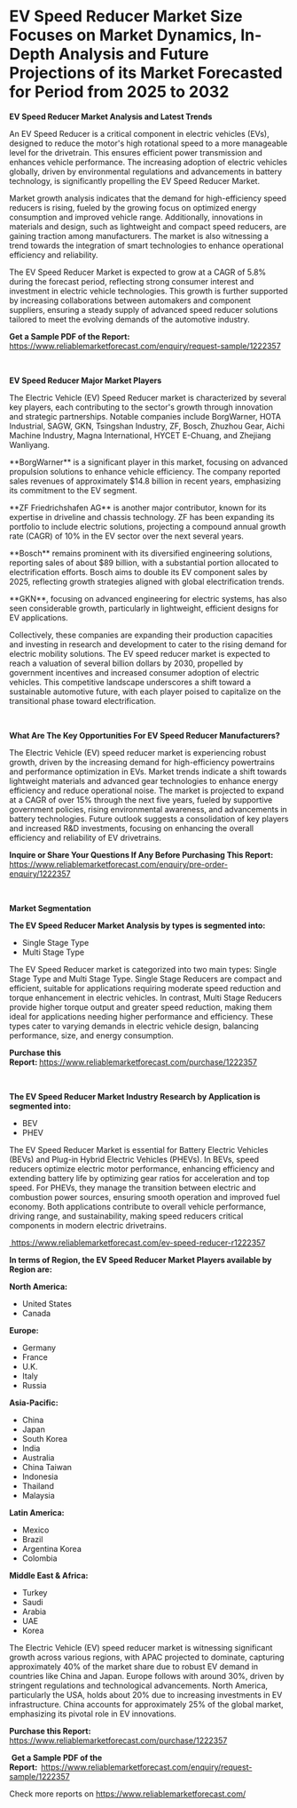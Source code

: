 <p><h1>EV Speed Reducer Market Size Focuses on Market Dynamics, In-Depth Analysis and Future Projections of its Market Forecasted for Period from 2025 to 2032</h1></p><p><strong>EV Speed Reducer Market Analysis and Latest Trends</strong></p>
<p><p>An EV Speed Reducer is a critical component in electric vehicles (EVs), designed to reduce the motor's high rotational speed to a more manageable level for the drivetrain. This ensures efficient power transmission and enhances vehicle performance. The increasing adoption of electric vehicles globally, driven by environmental regulations and advancements in battery technology, is significantly propelling the EV Speed Reducer Market.</p><p>Market growth analysis indicates that the demand for high-efficiency speed reducers is rising, fueled by the growing focus on optimized energy consumption and improved vehicle range. Additionally, innovations in materials and design, such as lightweight and compact speed reducers, are gaining traction among manufacturers. The market is also witnessing a trend towards the integration of smart technologies to enhance operational efficiency and reliability.</p><p>The EV Speed Reducer Market is expected to grow at a CAGR of 5.8% during the forecast period, reflecting strong consumer interest and investment in electric vehicle technologies. This growth is further supported by increasing collaborations between automakers and component suppliers, ensuring a steady supply of advanced speed reducer solutions tailored to meet the evolving demands of the automotive industry.</p></p>
<p><strong>Get a Sample PDF of the Report:&nbsp;</strong> <a href="https://www.reliablemarketforecast.com/enquiry/request-sample/1222357?utm_campaign=1766&utm_medium=2&utm_source=Github&utm_content=ia&utm_term=02032025&utm_id=ev-speed-reducer">https://www.reliablemarketforecast.com/enquiry/request-sample/1222357</a></p>
<p>&nbsp;</p>
<p><strong>EV Speed Reducer Major Market Players</strong></p>
<p><p>The Electric Vehicle (EV) Speed Reducer market is characterized by several key players, each contributing to the sector's growth through innovation and strategic partnerships. Notable companies include BorgWarner, HOTA Industrial, SAGW, GKN, Tsingshan Industry, ZF, Bosch, Zhuzhou Gear, Aichi Machine Industry, Magna International, HYCET E-Chuang, and Zhejiang Wanliyang.</p><p>**BorgWarner** is a significant player in this market, focusing on advanced propulsion solutions to enhance vehicle efficiency. The company reported sales revenues of approximately $14.8 billion in recent years, emphasizing its commitment to the EV segment.</p><p>**ZF Friedrichshafen AG** is another major contributor, known for its expertise in driveline and chassis technology. ZF has been expanding its portfolio to include electric solutions, projecting a compound annual growth rate (CAGR) of 10% in the EV sector over the next several years.</p><p>**Bosch** remains prominent with its diversified engineering solutions, reporting sales of about $89 billion, with a substantial portion allocated to electrification efforts. Bosch aims to double its EV component sales by 2025, reflecting growth strategies aligned with global electrification trends.</p><p>**GKN**, focusing on advanced engineering for electric systems, has also seen considerable growth, particularly in lightweight, efficient designs for EV applications.</p><p>Collectively, these companies are expanding their production capacities and investing in research and development to cater to the rising demand for electric mobility solutions. The EV speed reducer market is expected to reach a valuation of several billion dollars by 2030, propelled by government incentives and increased consumer adoption of electric vehicles. This competitive landscape underscores a shift toward a sustainable automotive future, with each player poised to capitalize on the transitional phase toward electrification.</p></p>
<p>&nbsp;</p>
<p><strong>What Are The Key Opportunities For EV Speed Reducer Manufacturers?</strong></p>
<p><p>The Electric Vehicle (EV) speed reducer market is experiencing robust growth, driven by the increasing demand for high-efficiency powertrains and performance optimization in EVs. Market trends indicate a shift towards lightweight materials and advanced gear technologies to enhance energy efficiency and reduce operational noise. The market is projected to expand at a CAGR of over 15% through the next five years, fueled by supportive government policies, rising environmental awareness, and advancements in battery technologies. Future outlook suggests a consolidation of key players and increased R&D investments, focusing on enhancing the overall efficiency and reliability of EV drivetrains.</p></p>
<p><strong>Inquire or Share Your Questions If Any Before Purchasing This Report:</strong> <a href="https://www.reliablemarketforecast.com/enquiry/pre-order-enquiry/1222357?utm_campaign=1766&utm_medium=2&utm_source=Github&utm_content=ia&utm_term=02032025&utm_id=ev-speed-reducer">https://www.reliablemarketforecast.com/enquiry/pre-order-enquiry/1222357</a></p>
<p>&nbsp;</p>
<p><strong>Market Segmentation</strong></p>
<p><strong>The EV Speed Reducer Market Analysis by types is segmented into:</strong></p>
<p><ul><li>Single Stage Type</li><li>Multi Stage Type</li></ul></p>
<p><p>The EV Speed Reducer market is categorized into two main types: Single Stage Type and Multi Stage Type. Single Stage Reducers are compact and efficient, suitable for applications requiring moderate speed reduction and torque enhancement in electric vehicles. In contrast, Multi Stage Reducers provide higher torque output and greater speed reduction, making them ideal for applications needing higher performance and efficiency. These types cater to varying demands in electric vehicle design, balancing performance, size, and energy consumption.</p></p>
<p><strong>Purchase this Report:&nbsp;</strong><a href="https://www.reliablemarketforecast.com/purchase/1222357?utm_campaign=1766&utm_medium=2&utm_source=Github&utm_content=ia&utm_term=02032025&utm_id=ev-speed-reducer">https://www.reliablemarketforecast.com/purchase/1222357</a></p>
<p>&nbsp;</p>
<p><strong>The EV Speed Reducer Market Industry Research by Application is segmented into:</strong></p>
<p><ul><li>BEV</li><li>PHEV</li></ul></p>
<p><p>The EV Speed Reducer Market is essential for Battery Electric Vehicles (BEVs) and Plug-in Hybrid Electric Vehicles (PHEVs). In BEVs, speed reducers optimize electric motor performance, enhancing efficiency and extending battery life by optimizing gear ratios for acceleration and top speed. For PHEVs, they manage the transition between electric and combustion power sources, ensuring smooth operation and improved fuel economy. Both applications contribute to overall vehicle performance, driving range, and sustainability, making speed reducers critical components in modern electric drivetrains.</p></p>
<p><a href="https://www.reliablemarketforecast.com/ev-speed-reducer-r1222357?utm_campaign=1766&utm_medium=2&utm_source=Github&utm_content=ia&utm_term=02032025&utm_id=ev-speed-reducer">&nbsp;https://www.reliablemarketforecast.com/ev-speed-reducer-r1222357</a></p>
<p><strong>In terms of Region, the EV Speed Reducer Market Players available by Region are:</strong></p>
<p>
    <p> <strong> North America: </strong>
        <ul>
            <li>United States</li>
            <li>Canada</li>
        </ul>
        </p> 
    <p> <strong> Europe: </strong>
        <ul>
            <li>Germany</li>
            <li>France</li>
            <li>U.K.</li>
            <li>Italy</li>
            <li>Russia</li>
        </ul>
        </p> 
    <p> <strong> Asia-Pacific: </strong>
        <ul>
            <li>China</li>
            <li>Japan</li>
            <li>South Korea</li>
            <li>India</li>
            <li>Australia</li>
            <li>China Taiwan</li>
            <li>Indonesia</li>
            <li>Thailand</li>
            <li>Malaysia</li>
        </ul>
        </p> 
    <p> <strong> Latin America: </strong>
        <ul>
            <li>Mexico</li>
            <li>Brazil</li>
            <li>Argentina Korea</li>
            <li>Colombia</li>
        </ul>
        </p> 
    <p> <strong> Middle East & Africa: </strong>
        <ul>
            <li>Turkey</li>
            <li>Saudi</li>
            <li>Arabia</li>
            <li>UAE</li>
            <li>Korea</li>
        </ul>
    </p>
    </p>
<p><p>The Electric Vehicle (EV) speed reducer market is witnessing significant growth across various regions, with APAC projected to dominate, capturing approximately 40% of the market share due to robust EV demand in countries like China and Japan. Europe follows with around 30%, driven by stringent regulations and technological advancements. North America, particularly the USA, holds about 20% due to increasing investments in EV infrastructure. China accounts for approximately 25% of the global market, emphasizing its pivotal role in EV innovations.</p></p>
<p><strong>Purchase this Report: </strong><a href="https://www.reliablemarketforecast.com/purchase/1222357?utm_campaign=1766&utm_medium=2&utm_source=Github&utm_content=ia&utm_term=02032025&utm_id=ev-speed-reducer">https://www.reliablemarketforecast.com/purchase/1222357</a></p>
<p>&nbsp;<strong>Get a Sample PDF of the Report:&nbsp;&nbsp;</strong><a href="https://www.reliablemarketforecast.com/enquiry/request-sample/1222357?utm_campaign=1766&utm_medium=2&utm_source=Github&utm_content=ia&utm_term=02032025&utm_id=ev-speed-reducer">https://www.reliablemarketforecast.com/enquiry/request-sample/1222357</a></p>
<p><strong></strong></p>
<p>Check more reports on <a href="https://www.reliablemarketforecast.com/?utm_campaign=1766&utm_medium=2&utm_source=Github&utm_content=ia&utm_term=02032025&utm_id=ev-speed-reducer">https://www.reliablemarketforecast.com/</a></p>